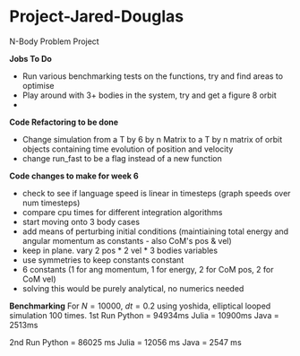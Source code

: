 # Project-Jared-Douglas
N-Body Problem Project

**Jobs To Do**
- Run various benchmarking tests on the functions, try and find areas to optimise
- Play around with 3+ bodies in the system, try and get a figure 8 orbit
- 

**Code Refactoring to be done**
- Change simulation from a T by 6 by n Matrix to a T by n matrix of orbit objects containing time evolution of position and velocity
- change run_fast to be a flag instead of a new function


**Code changes to make for week 6**
- check to see if language speed is linear in timesteps (graph speeds over num timesteps)
- compare cpu times for different integration algorithms
- start moving onto 3 body cases
- add means of perturbing initial conditions (maintiaining total energy and angular momentum as constants - also CoM's pos & vel)
- keep in plane. vary 2 pos * 2 vel * 3 bodies variables
- use symmetries to keep constants constant
- 6 constants (1 for ang momentum, 1 for energy, 2 for CoM pos, 2 for CoM vel)
- solving this would be purely analytical, no numerics needed

**Benchmarking**
For $N=10000$, $dt=0.2$ using yoshida, elliptical looped simulation 100 times.
1st Run
Python = 94934ms
Julia  = 10900ms
Java   =  2513ms

2nd Run
Python = 86025 ms
Julia  = 12056 ms
Java   =  2547 ms
